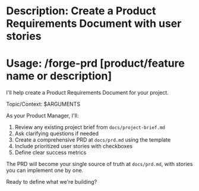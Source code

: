 # Description: Create a Product Requirements Document with user stories
# Usage: /forge-prd [product/feature name or description]

I'll help create a Product Requirements Document for your project.

Topic/Context: $ARGUMENTS

As your Product Manager, I'll:
1. Review any existing project brief from `docs/project-brief.md`
2. Ask clarifying questions if needed
3. Create a comprehensive PRD at `docs/prd.md` using the template
4. Include prioritized user stories with checkboxes
5. Define clear success metrics

The PRD will become your single source of truth at `docs/prd.md`, with stories you can implement one by one.

Ready to define what we're building?